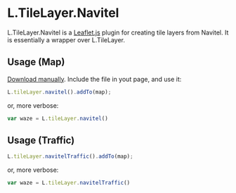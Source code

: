 # L.TileLayer.Navitel
L.TileLayer.Navitel is a [Leaflet.js](https://leafletjs.com) plugin for creating tile layers from Navitel. It is essentially a wrapper over L.TileLayer.

## Usage (Map)
[Download manually](/dist/L.TileLayer.Navitel.js). Include the file in yout page, and use it:
```js
L.tileLayer.navitel().addTo(map);
```
or, more verbose:
```js
var waze = L.tileLayer.navitel()
```

## Usage (Traffic)
```js
L.tileLayer.navitelTraffic().addTo(map);
```
or, more verbose:
```js
var waze = L.tileLayer.navitelTraffic()
```